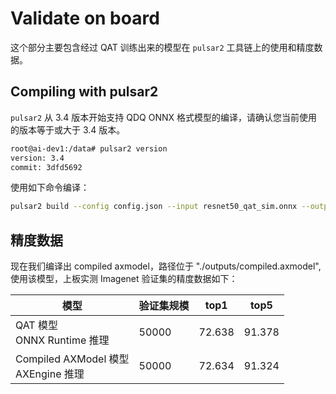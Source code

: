 # Validate on board

这个部分主要包含经过 QAT 训练出来的模型在 `pulsar2` 工具链上的使用和精度数据。

## Compiling with pulsar2

`pulsar2` 从 3.4 版本开始支持 QDQ ONNX 格式模型的编译，请确认您当前使用的版本等于或大于 3.4 版本。

```bash
root@ai-dev1:/data# pulsar2 version
version: 3.4
commit: 3dfd5692
```

使用如下命令编译：

```bash
pulsar2 build --config config.json --input resnet50_qat_sim.onnx --output_dir outputs
```

## 精度数据

现在我们编译出 compiled axmodel，路径位于 "./outputs/compiled.axmodel", 使用该模型，上板实测 Imagenet 验证集的精度数据如下：

| 模型 | 验证集规模 | top1 | top5 |
| --- | --- | --- | --- |
| QAT 模型 <br> ONNX Runtime 推理 | 50000 | 72.638 | 91.378 |
| Compiled AXModel 模型 <br> AXEngine 推理 | 50000 | 72.634 | 91.324 |
